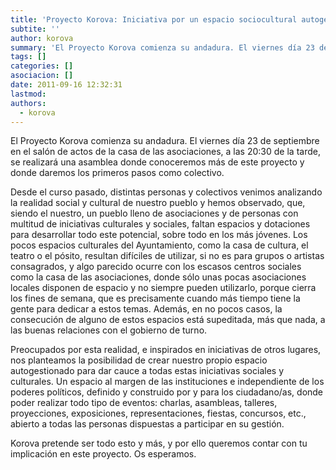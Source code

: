```yaml
---
title: 'Proyecto Korova: Iniciativa por un espacio sociocultural autogestionado'
subtite: ''
author: korova
summary: 'El Proyecto Korova comienza su andadura. El viernes día 23 de septiembre en el salón de actos de la casa de las asociaciones, a las 20:30 de la tarde, se realizará una asamblea donde conoceremos más de este proyecto y donde daremos los primeros pasos como colectivo.'
tags: []
categories: []
asociacion: []
date: 2011-09-16 12:32:31
lastmod:
authors: 
  - korova
---
```


El Proyecto Korova comienza su andadura. El viernes día 23 de septiembre en el salón de actos de la casa de las asociaciones, a las 20:30 de la tarde, se realizará una asamblea donde conoceremos más de este proyecto y donde daremos los primeros pasos como colectivo.

Desde el curso pasado, distintas personas y colectivos venimos analizando la realidad social y cultural de nuestro pueblo y hemos observado, que, siendo el nuestro, un pueblo lleno de asociaciones y de personas con multitud de iniciativas culturales y sociales, faltan espacios y dotaciones para desarrollar todo este potencial, sobre todo en los más jóvenes. Los pocos espacios culturales del Ayuntamiento, como la casa de cultura, el teatro o el pósito, resultan difíciles de utilizar, si no es para grupos o artistas consagrados, y algo parecido ocurre con los escasos centros sociales como la casa de las asociaciones, donde sólo unas pocas asociaciones locales disponen de espacio y no siempre pueden utilizarlo, porque cierra los fines de semana, que es precisamente cuando más tiempo tiene la gente para dedicar a estos temas. Además, en no pocos casos, la consecución de alguno de estos espacios está supeditada, más que nada, a las buenas relaciones con el gobierno de turno. 

Preocupados por esta realidad, e inspirados en iniciativas de otros lugares, nos planteamos la posibilidad de crear nuestro propio espacio autogestionado para dar cauce a todas estas iniciativas sociales y culturales. Un espacio al margen de las instituciones e independiente de los poderes políticos, definido y construido por y para los ciudadano/as, donde poder realizar todo tipo de eventos: charlas, asambleas,  talleres, proyecciones, exposiciones, representaciones, fiestas, concursos, etc., abierto a todas las personas dispuestas a participar en su gestión.

Korova pretende ser todo esto y más, y por ello queremos contar con tu implicación en este proyecto. 
Os esperamos. 